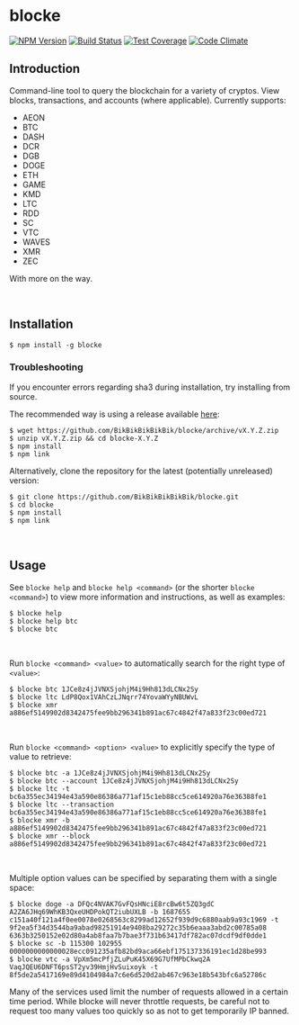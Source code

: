 # blocke
[![NPM Version](https://img.shields.io/npm/v/blocke.svg)](https://www.npmjs.com/package/blocke)
[![Build Status](https://travis-ci.org/BikBikBikBikBik/blocke.svg?branch=master)](https://travis-ci.org/BikBikBikBikBik/blocke/)
[![Test Coverage](https://codeclimate.com/github/BikBikBikBikBik/blocke/badges/coverage.svg)](https://codeclimate.com/github/BikBikBikBikBik/blocke/coverage)
[![Code Climate](https://codeclimate.com/github/BikBikBikBikBik/blocke/badges/gpa.svg)](https://codeclimate.com/github/BikBikBikBikBik/blocke/)

## Introduction
Command-line tool to query the blockchain for a variety of cryptos. View blocks, transactions, and accounts (where applicable). Currently supports:
* AEON
* BTC
* DASH
* DCR
* DGB
* DOGE
* ETH
* GAME
* KMD
* LTC
* RDD
* SC
* VTC
* WAVES
* XMR
* ZEC

With more on the way.

<br />

## Installation
```
$ npm install -g blocke
```

### Troubleshooting
If you encounter errors regarding sha3 during installation, try installing from source. 

The recommended way is using a release available [here](https://github.com/BikBikBikBikBik/blocke/releases):

```
$ wget https://github.com/BikBikBikBikBik/blocke/archive/vX.Y.Z.zip
$ unzip vX.Y.Z.zip && cd blocke-X.Y.Z
$ npm install
$ npm link
```

Alternatively, clone the repository for the latest (potentially unreleased) version:

```
$ git clone https://github.com/BikBikBikBikBik/blocke.git
$ cd blocke
$ npm install
$ npm link
```

<br />

## Usage
See `blocke help` and `blocke help <command>` (or the shorter `blocke <command>`) to view more information and instructions, as well as examples:

```
$ blocke help
$ blocke help btc
$ blocke btc
```

<br />

Run `blocke <command> <value>` to automatically search for the right type of `<value>`:

```
$ blocke btc 1JCe8z4jJVNXSjohjM4i9Hh813dLCNx2Sy
$ blocke ltc LdP8Qox1VAhCzLJNqrr74YovaWYyNBUWvL
$ blocke xmr a886ef5149902d8342475fee9bb296341b891ac67c4842f47a833f23c00ed721
```

<br />

Run `blocke <command> <option> <value>` to explicitly specify the type of value to retrieve:

```
$ blocke btc -a 1JCe8z4jJVNXSjohjM4i9Hh813dLCNx2Sy
$ blocke btc --account 1JCe8z4jJVNXSjohjM4i9Hh813dLCNx2Sy
$ blocke ltc -t bc6a355ec34194e43a590e86386a771af15c1eb88cc5ce614920a76e36388fe1
$ blocke ltc --transaction bc6a355ec34194e43a590e86386a771af15c1eb88cc5ce614920a76e36388fe1
$ blocke xmr -b a886ef5149902d8342475fee9bb296341b891ac67c4842f47a833f23c00ed721
$ blocke xmr --block a886ef5149902d8342475fee9bb296341b891ac67c4842f47a833f23c00ed721
```

<br />

Multiple option values can be specified by separating them with a single space:

```
$ blocke doge -a DFQc4NVAK7GvFQsHNciE8rcBw6t5ZQ3gdC A2ZA6JHq69WhKB3QxeUHDPokQT2iubUXLB -b 1687655 c151a40f121a4f0ee0078e0268563c8299ad12652f939d9c6880aab9a93c1969 -t 9f2ea5f34d3544ba9abad98251914e9408ba29272c35b6eaaa3abd2c00785a08 6363b3250152e02d80a4ab8faa7b7bae3f731b63417df782ac07dcdf9df0dde1
$ blocke sc -b 115300 102955 0000000000000028ecc091235afb82bd9aca66ebf175137336191ec1d28be993
$ blocke vtc -a VpXm5mcPfjZLuPuK45X69G7UfMPbCkwq2A VaqJQEU6DNFT6psST2yv39HmjHvSuixoyk -t 8f5de2a5417169e89d4104984a7c6e6d520d2ab467c963e18b543bfc6a52786c
```

Many of the services used limit the number of requests allowed in a certain time period. While blocke will never throttle requests, be careful not to request too many values too quickly so as not to get temporarily IP banned.